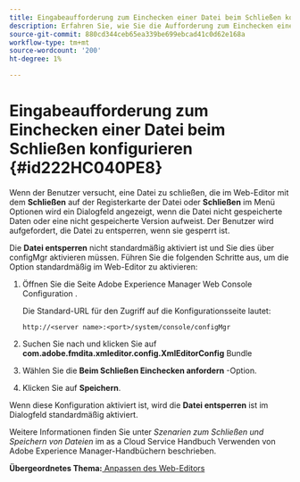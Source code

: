 ```yaml
---
title: Eingabeaufforderung zum Einchecken einer Datei beim Schließen konfigurieren
description: Erfahren Sie, wie Sie die Aufforderung zum Einchecken einer Datei beim Schließen konfigurieren
source-git-commit: 880cd344ceb65ea339be699ebcad41c0d62e168a
workflow-type: tm+mt
source-wordcount: '200'
ht-degree: 1%

---
```


# Eingabeaufforderung zum Einchecken einer Datei beim Schließen konfigurieren {#id222HC040PE8}

Wenn der Benutzer versucht, eine Datei zu schließen, die im Web-Editor mit dem **Schließen** auf der Registerkarte der Datei oder **Schließen** im Menü Optionen wird ein Dialogfeld angezeigt, wenn die Datei nicht gespeicherte Daten oder eine nicht gespeicherte Version aufweist. Der Benutzer wird aufgefordert, die Datei zu entsperren, wenn sie gesperrt ist.

Die **Datei entsperren** nicht standardmäßig aktiviert ist und Sie dies über configMgr aktivieren müssen. Führen Sie die folgenden Schritte aus, um die Option standardmäßig im Web-Editor zu aktivieren:

1. Öffnen Sie die Seite Adobe Experience Manager Web Console Configuration .

   Die Standard-URL für den Zugriff auf die Konfigurationsseite lautet:

   ```http
   http://<server name>:<port>/system/console/configMgr
   ```

1. Suchen Sie nach und klicken Sie auf **com.adobe.fmdita.xmleditor.config.XmlEditorConfig** Bundle

1. Wählen Sie die **Beim Schließen Einchecken anfordern** -Option.

1. Klicken Sie auf **Speichern**.


Wenn diese Konfiguration aktiviert ist, wird die **Datei entsperren** ist im Dialogfeld standardmäßig aktiviert.

Weitere Informationen finden Sie unter *Szenarien zum Schließen und Speichern von Dateien* im as a Cloud Service Handbuch Verwenden von Adobe Experience Manager-Handbüchern beschrieben.

**Übergeordnetes Thema:**[ Anpassen des Web-Editors](conf-web-editor.md)
